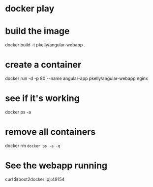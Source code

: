 # docker play

# build the image
docker build -t pkelly/angular-webapp .

# create a container
docker run -d -p 80 --name angular-app pkelly/angular-webapp nginx

# see if it's working
docker ps -a

# remove all containers
docker rm `docker ps -a -q`

# See the webapp running
curl $(boot2docker ip):49154
